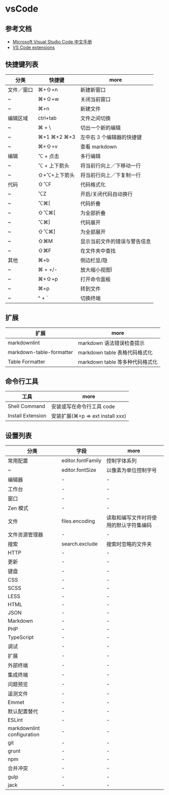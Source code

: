 # vsCode

## 参考文档

- [Microsoft Visual Studio Code 中文手册](https://jeasonstudio.gitbooks.io/vscode-cn-doc/content/)
- [VS Code extensions](https://marketplace.visualstudio.com/VSCode)

## 快捷键列表

| 分类    | 快捷键         | more           |
|-------|-------------|----------------|
| 文件／窗口 | ⌘+⇧+n       | 新建新窗口          |
| ~     | ⌘+⇧+w       | 关闭当前窗口         |
| ~     | ⌘+n         | 新建文件           |
| 编辑区域  | ctrl+tab    | 文件之间切换         |
| ~     | ⌘ + \\      | 切出一个新的编辑       |
| ~     | ⌘+1 ⌘+2 ⌘+3 | 左中右 3 个编辑器的快捷键 |
| ~     | ⌘+⇧+v       | 查看 markdown    |
| 编辑    | ⌥ + 点击      | 多行编辑           |
| ~     | ⌥ + 上下箭头    | 将当前行向上／下移动一行   |
| ~     | ⇧+⌥+上下箭头    | 将当前行向上／下复制一行   |
| 代码    | ⇧⌥F         | 代码格式化          |
| ~     | ⌥Z          | 开启/关闭代码自动换行    |
| ~     | ⌥⌘[         | 代码折叠           |
| ~     | ⇧⌥⌘[        | 为全部折叠          |
| ~     | ⌥⌘]         | 代码展开           |
| ~     | ⇧⌥⌘]        | 为全部展开          |
| ~     | ⇧⌘M         | 显示当前文件的错误与警告信息 |
| ~     | ⇧⌘F         | 在文件夹中查找        |
| 其他    | ⌘+b         | 侧边栏显/隐         |
| ~     | ⌘ + +/-     | 放大缩小视图Ï        |
| ~     | ⌘+⇧+p       | 打开命令面板         |
| ~     | ⌘+p         | 转到文件           |
| ~     | ^ + `       | 切换终端           |

## 扩展

| 扩展                       | more                    |
|--------------------------|-------------------------|
| markdownlint             | markdown 语法错误检查提示       |
| markdown-table-formatter | markdown table 表格代码格式化  |
| Table Formatter          | markdown table 等多种代码格式化 |

## 命令行工具

| 工具                | more                         |
|-------------------|------------------------------|
| Shell Command     | 安装或写在命令行工具 code              |
| Install Extension | 安装扩展(⌘+p => ext install xxx) |

## 设置列表

| 分类                         | 字段                | more                |
|----------------------------|-------------------|---------------------|
| 常用配置                       | editor.fontFamily | 控制字体系列              |
| ~                          | editor.fontSize   | 以像素为单位控制字号          |
| 编辑器                        | -                 | -                   |
| 工作台                        | -                 | -                   |
| 窗口                         | -                 | -                   |
| Zen 模式                     | -                 | -                   |
| 文件                         | files.encoding    | 读取和编写文件时将使用的默认字符集编码 |
| 文件资源管理器                    | -                 | -                   |
| 搜索                         | search.exclude    | 搜索时忽略的文件夹           |
| HTTP                       | -                 | -                   |
| 更新                         | -                 | -                   |
| 键盘                         | -                 | -                   |
| CSS                        | -                 | -                   |
| SCSS                       | -                 | -                   |
| LESS                       | -                 | -                   |
| HTML                       | -                 | -                   |
| JSON                       | -                 | -                   |
| Markdown                   | -                 | -                   |
| PHP                        | -                 | -                   |
| TypeScript                 | -                 | -                   |
| 调试                         | -                 | -                   |
| 扩展                         | -                 | -                   |
| 外部终端                       | -                 | -                   |
| 集成终端                       | -                 | -                   |
| 问题预览                       | -                 | -                   |
| 遥测文件                       | -                 | -                   |
| Emmet                      | -                 | -                   |
| 默认配置替代                     | -                 | -                   |
| ESLint                     | -                 | -                   |
| markdownlint configuration | -                 | -                   |
| git                        | -                 | -                   |
| grunt                      | -                 | -                   |
| npm                        | -                 | -                   |
| 合并冲突                       | -                 | -                   |
| gulp                       | -                 | -                   |
| jack                       | -                 | -                   |
